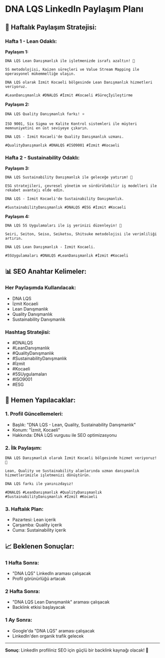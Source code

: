 # DNA LQS LinkedIn Paylaşım Planı

## 🎯 Haftalık Paylaşım Stratejisi:

### **Hafta 1 - Lean Odaklı:**
**Paylaşım 1:**
```
DNA LQS Lean Danışmanlık ile işletmenizde israfı azaltın! 🚀

5S metodolojisi, Kaizen süreçleri ve Value Stream Mapping ile operasyonel mükemmelliğe ulaşın.

DNA LQS olarak İzmit Kocaeli bölgesinde Lean Danışmanlık hizmetleri veriyoruz.

#LeanDanışmanlık #DNALQS #İzmit #Kocaeli #Süreçİyileştirme
```

**Paylaşım 2:**
```
DNA LQS Quality Danışmanlık farkı! ⭐

ISO 9001, Six Sigma ve Kalite Kontrol sistemleri ile müşteri memnuniyetini en üst seviyeye çıkarın.

DNA LQS - İzmit Kocaeli'de Quality Danışmanlık uzmanı.

#QualityDanışmanlık #DNALQS #ISO9001 #İzmit #Kocaeli
```

### **Hafta 2 - Sustainability Odaklı:**
**Paylaşım 3:**
```
DNA LQS Sustainability Danışmanlık ile geleceğe yatırım! 🌱

ESG stratejileri, çevresel yönetim ve sürdürülebilir iş modelleri ile rekabet avantajı elde edin.

DNA LQS - İzmit Kocaeli'de Sustainability Danışmanlık.

#SustainabilityDanışmanlık #DNALQS #ESG #İzmit #Kocaeli
```

**Paylaşım 4:**
```
DNA LQS 5S Uygulamaları ile iş yerinizi düzenleyin! 🏢

Seiri, Seiton, Seiso, Seiketsu, Shitsuke metodolojisi ile verimliliği artırın.

DNA LQS Lean Danışmanlık - İzmit Kocaeli.

#5SUygulamaları #DNALQS #LeanDanışmanlık #İzmit #Kocaeli
```

## 📊 SEO Anahtar Kelimeler:

### **Her Paylaşımda Kullanılacak:**
- DNA LQS
- İzmit Kocaeli
- Lean Danışmanlık
- Quality Danışmanlık
- Sustainability Danışmanlık

### **Hashtag Stratejisi:**
- #DNALQS
- #LeanDanışmanlık
- #QualityDanışmanlık
- #SustainabilityDanışmanlık
- #İzmit
- #Kocaeli
- #5SUygulamaları
- #ISO9001
- #ESG

## 🚀 Hemen Yapılacaklar:

### **1. Profil Güncellemeleri:**
- Başlık: "DNA LQS - Lean, Quality, Sustainability Danışmanlık"
- Konum: "İzmit, Kocaeli"
- Hakkında: DNA LQS vurgusu ile SEO optimizasyonu

### **2. İlk Paylaşım:**
```
DNA LQS Danışmanlık olarak İzmit Kocaeli bölgesinde hizmet veriyoruz! 🚀

Lean, Quality ve Sustainability alanlarında uzman danışmanlık hizmetlerimizle işletmenizi dönüştürün.

DNA LQS farkı ile yanınızdayız!

#DNALQS #LeanDanışmanlık #QualityDanışmanlık #SustainabilityDanışmanlık #İzmit #Kocaeli
```

### **3. Haftalık Plan:**
- Pazartesi: Lean içerik
- Çarşamba: Quality içerik
- Cuma: Sustainability içerik

## 📈 Beklenen Sonuçlar:

### **1 Hafta Sonra:**
- "DNA LQS" LinkedIn araması çalışacak
- Profil görünürlüğü artacak

### **2 Hafta Sonra:**
- "DNA LQS Lean Danışmanlık" araması çalışacak
- Backlink etkisi başlayacak

### **1 Ay Sonra:**
- Google'da "DNA LQS" araması çalışacak
- LinkedIn'den organik trafik gelecek

---

**Sonuç**: LinkedIn profiliniz SEO için güçlü bir backlink kaynağı olacak! 🎯 